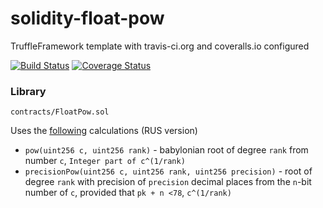 # solidity-float-pow

TruffleFramework template with travis-ci.org and coveralls.io configured

[![Build Status](https://travis-ci.org/zZoMROT/solidity-float-pow.svg?branch=master)](https://travis-ci.org/zZoMROT/solidity-float-pow)
[![Coverage Status](https://coveralls.io/repos/github/zZoMROT/solidity-float-pow/badge.svg?branch=master)](https://coveralls.io/github/zZoMROT/solidity-float-pow?branch=master)

### Library

`contracts/FloatPow.sol`

Uses the [following](https://github.com/zZoMROT/solidity-float-pow/blob/master/FloatPow.Rus.pdf) calculations (RUS version)

- `pow(uint256 c, uint256 rank)` - babylonian root of degree `rank` from number `c`, `Integer part of c^(1/rank)`
- `precisionPow(uint256 c, uint256 rank, uint256 precision)` - root of degree `rank` with precision of `precision` decimal places from the `n`-bit number of `c`, provided that `pk + n <78`, `c^(1/rank)`

     

